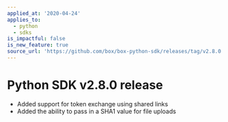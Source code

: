 ```yaml
---
applied_at: '2020-04-24'
applies_to:
  - python
  - sdks
is_impactful: false
is_new_feature: true
source_url: 'https://github.com/box/box-python-sdk/releases/tag/v2.8.0'
---
```


# Python SDK v2.8.0 release

- Added support for token exchange using shared links
- Added the ability to pass in a SHA1 value for file uploads
